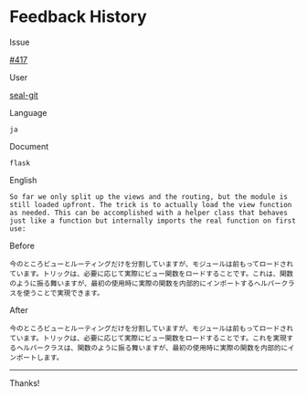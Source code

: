 # Feedback History

Issue

[#417](https://github.com/runebookdev/runebook/issues/417)

User

[seal-git](https://github.com/seal-git/)

Language

```
ja
```

Document

```
flask
```


English

```
So far we only split up the views and the routing, but the module is still loaded upfront. The trick is to actually load the view function as needed. This can be accomplished with a helper class that behaves just like a function but internally imports the real function on first use:
```

Before

```
今のところビューとルーティングだけを分割していますが、モジュールは前もってロードされています。トリックは、必要に応じて実際にビュー関数をロードすることです。これは、関数のように振る舞いますが、最初の使用時に実際の関数を内部的にインポートするヘルパークラスを使うことで実現できます。
```


After

```
今のところビューとルーティングだけを分割していますが、モジュールは前もってロードされています。トリックは、必要に応じて実際にビュー関数をロードすることです。これを実現するヘルパークラスは、関数のように振る舞いますが、最初の使用時に実際の関数を内部的にインポートします。
```

---
Thanks!